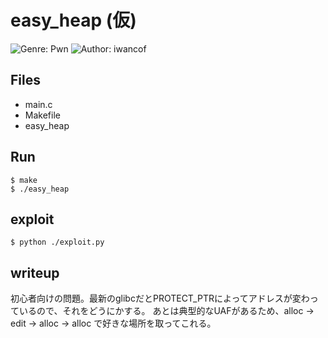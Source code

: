 # easy_heap (仮)
![Genre: Pwn](https://img.shields.io/badge/genre-pwn-brightgreen?style=for-the-badge)
![Author: iwancof](https://img.shields.io/badge/author-iwancof-lightgrey?style=for-the-badge)

## Files
- main.c
- Makefile
- easy_heap

## Run
```
$ make
$ ./easy_heap
```

## exploit
```
$ python ./exploit.py
```

## writeup

初心者向けの問題。最新のglibcだとPROTECT_PTRによってアドレスが変わっているので、それをどうにかする。
あとは典型的なUAFがあるため、alloc -> edit -> alloc -> alloc で好きな場所を取ってこれる。


